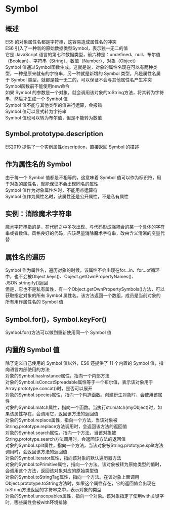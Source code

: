 Symbol
===

概述
---

ES5 的对象属性名都是字符串，这容易造成属性名的冲突  
ES6 引入了一种新的原始数据类型Symbol，表示独一无二的值  
它是 JavaScript 语言的第七种数据类型，前六种是：undefined、null、布尔值（Boolean）、字符串（String）、数值（Number）、对象（Object）  
Symbol 值通过Symbol函数生成。这就是说，对象的属性名现在可以有两种类型，一种是原来就有的字符串，另一种就是新增的 Symbol 类型。凡是属性名属于 Symbol 类型，就都是独一无二的，可以保证不会与其他属性名产生冲突  
Symbol函数前不能使用new命令  
如果 Symbol 的参数是一个对象，就会调用该对象的toString方法，将其转为字符串，然后才生成一个 Symbol 值  
Symbol 值不能与其他类型的值进行运算，会报错  
Symbol 值可以显式转为字符串  
Symbol 值也可以转为布尔值，但是不能转为数值  


Symbol.prototype.description
---

ES2019 提供了一个实例属性description，直接返回 Symbol 的描述  


作为属性名的 Symbol
---


由于每一个 Symbol 值都是不相等的，这意味着 Symbol 值可以作为标识符，用于对象的属性名，就能保证不会出现同名的属性  
Symbol 值作为对象属性名时，不能用点运算符  
Symbol 值作为属性名时，该属性还是公开属性，不是私有属性  


实例：消除魔术字符串
---

魔术字符串指的是，在代码之中多次出现、与代码形成强耦合的某一个具体的字符串或者数值。风格良好的代码，应该尽量消除魔术字符串，改由含义清晰的变量代替   


属性名的遍历
---

Symbol 作为属性名，遍历对象的时候，该属性不会出现在for...in、for...of循环中，也不会被Object.keys()、Object.getOwnPropertyNames()、JSON.stringify()返回  
但是，它也不是私有属性，有一个Object.getOwnPropertySymbols()方法，可以获取指定对象的所有 Symbol 属性名。该方法返回一个数组，成员是当前对象的所有用作属性名的 Symbol 值  


Symbol.for()，Symbol.keyFor()
---


Symbol.for()方法可以做到重新使用同一个 Symbol 值  


内置的 Symbol 值
---

除了定义自己使用的 Symbol 值以外，ES6 还提供了 11 个内置的 Symbol 值，指向语言内部使用的方法  
对象的Symbol.hasInstance属性，指向一个内部方法  
对象的Symbol.isConcatSpreadable属性等于一个布尔值，表示该对象用于Array.prototype.concat()时，是否可以展开  
对象的Symbol.species属性，指向一个构造函数。创建衍生对象时，会使用该属性  
对象的Symbol.match属性，指向一个函数。当执行str.match(myObject)时，如果该属性存在，会调用它，返回该方法的返回值  
对象的Symbol.replace属性，指向一个方法，当该对象被String.prototype.replace方法调用时，会返回该方法的返回值  
对象的Symbol.search属性，指向一个方法，当该对象被String.prototype.search方法调用时，会返回该方法的返回值  
对象的Symbol.split属性，指向一个方法，当该对象被String.prototype.split方法调用时，会返回该方法的返回值  
对象的Symbol.iterator属性，指向该对象的默认遍历器方法  
对象的Symbol.toPrimitive属性，指向一个方法。该对象被转为原始类型的值时，会调用这个方法，返回该对象对应的原始类型值  
对象的Symbol.toStringTag属性，指向一个方法。在该对象上面调用Object.prototype.toString方法时，如果这个属性存在，它的返回值会出现在toString方法返回的字符串之中，表示对象的类型  
对象的Symbol.unscopables属性，指向一个对象。该对象指定了使用with关键字时，哪些属性会被with环境排除  
